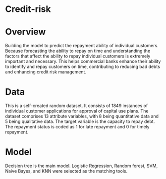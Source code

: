 # Credit-risk

# Overview
Building the model to predict the repayment ability of individual customers. Because forecasting the ability to repay on time and understanding the factors that affect the ability to repay individual customers is extremely important and necessary. This helps commercial banks enhance their ability to identify and repay customers on time, contributing to reducing bad debts and enhancing credit risk management. 
# Data
This is a self-created random dataset. It consists of 1849 instances of individual customer applications for approval of capital use plans. The dataset comprises 13 attribute variables, with 8 being quantitative data and 5 being qualitative data. The target variable is the capacity to repay debt. The repayment status is coded as 1 for late repayment and 0 for timely repayment.
# Model
Decision tree is the main model. Logistic Regression, Random forest, SVM, Naive Bayes, and KNN were selected as the matching tools.
